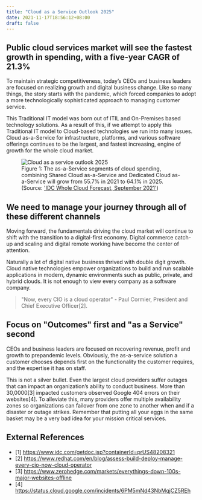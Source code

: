 ```yaml
---
title: "Cloud as a Service Outlook 2025"
date: 2021-11-17T18:56:12+08:00
draft: false
---
```


## Public cloud services market will see the fastest growth in spending, with a five-year CAGR of 21.3%
To maintain strategic competitiveness, today’s CEOs and business leaders are focused on realizing growth and digital business change. Like so many things, the story starts with the pandemic, which forced companies to adopt a more technologically sophisticated approach to managing customer service.

This Traditional IT model was born out of ITIL and On-Premises based technology solutions. As a result of this, if we attempt to apply this Traditional IT model to Cloud-based technologies we run into many issues. Cloud as-a-Service for infrastructure, platforms, and various software offerings continues to be the largest, and fastest increasing, engine of growth for the whole cloud market.

<figure>
  <img src="../images/cloud-as-a-service-outlook-2025.png" alt="Cloud as a service outlook 2025">
  <figcaption>Figure 1: The as-a-Service segments of cloud spending, combining Shared Cloud as-a-Service and Dedicated Cloud as-a-Service will grow from 55.7% in 2021 to 64.1% in 2025. (Source: <a href="https://www.idc.com/getdoc.jsp?containerId=prUS48208321">'IDC Whole Cloud Forecast, September 2021'</a>)</figcaption>
</figure>

## We need to manage your journey through all of these different channels 
Moving forward, the fundamentals driving the cloud market will continue to shift with the transition to a digital-first economy. Digital commerce catch-up and scaling and digital remote working have become the center of attention. 

Naturally a lot of digital native business thrived with double digit growth. Cloud native technologies empower organizations to build and run scalable applications in modern, dynamic environments such as public, private, and hybrid clouds. It is not enough to view every company as a software company. 

> "Now, every CIO is a cloud operator" - Paul Cormier, President and Chief Executive Officer[2].

## Focus on "Outcomes" first and "as a Service" second
CEOs and business leaders are focused on recovering revenue, profit and growth to prepandemic levels. Obviously, the as-a-service solution a customer chooses depends first on the functionality the customer requires, and the expertise it has on staff. 

This is not a silver bullet. Even the largest cloud providers suffer outages that can impact an organization’s ability to conduct business.  More than 30,0000[3] impacted customers observed Google 404 errors on their websites[4]. To alleviate this, many providers offer multiple availability zones so organizations can failover from one zone to another when and if a disaster or outage strikes. Remember that putting all your eggs in the same basket may be a very bad idea for your mission critical services.

## External References
- [1] https://www.idc.com/getdoc.jsp?containerId=prUS48208321
- [2] https://www.redhat.com/en/blog/assess-build-deploy-manage-every-cio-now-cloud-operator
- [3] https://www.zerohedge.com/markets/everythings-down-100s-major-websites-offline
- [4] https://status.cloud.google.com/incidents/6PM5mNd43NbMqjCZ5REh